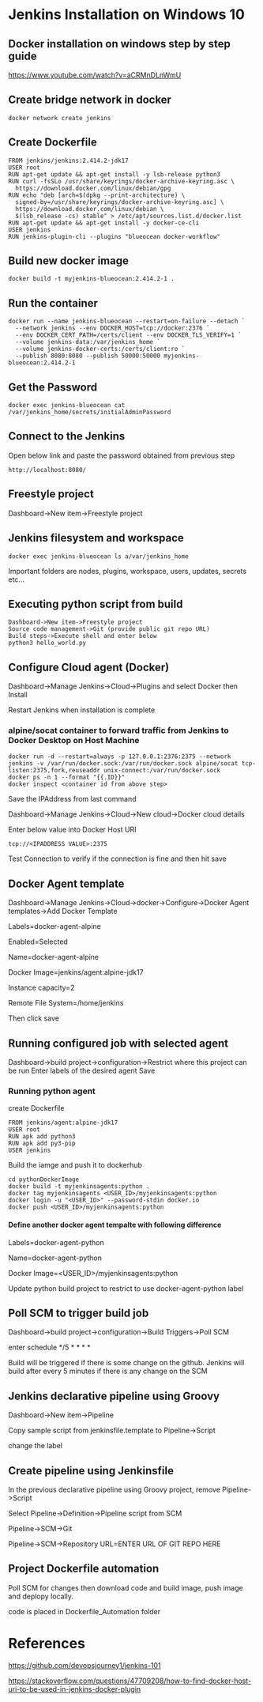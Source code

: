 # Jenkins Installation on Windows 10

## Docker installation on windows step by step guide
https://www.youtube.com/watch?v=aCRMnDLnWmU

## Create bridge network in docker
```
docker network create jenkins
```
## Create Dockerfile

```
FROM jenkins/jenkins:2.414.2-jdk17
USER root
RUN apt-get update && apt-get install -y lsb-release python3
RUN curl -fsSLo /usr/share/keyrings/docker-archive-keyring.asc \
  https://download.docker.com/linux/debian/gpg
RUN echo "deb [arch=$(dpkg --print-architecture) \
  signed-by=/usr/share/keyrings/docker-archive-keyring.asc] \
  https://download.docker.com/linux/debian \
  $(lsb_release -cs) stable" > /etc/apt/sources.list.d/docker.list
RUN apt-get update && apt-get install -y docker-ce-cli
USER jenkins
RUN jenkins-plugin-cli --plugins "blueocean docker-workflow"
```

## Build new docker image

```
docker build -t myjenkins-blueocean:2.414.2-1 .
```

## Run the container

```
docker run --name jenkins-blueocean --restart=on-failure --detach `
  --network jenkins --env DOCKER_HOST=tcp://docker:2376 `
  --env DOCKER_CERT_PATH=/certs/client --env DOCKER_TLS_VERIFY=1 `
  --volume jenkins-data:/var/jenkins_home `
  --volume jenkins-docker-certs:/certs/client:ro `
  --publish 8080:8080 --publish 50000:50000 myjenkins-blueocean:2.414.2-1
```

## Get the Password
```
docker exec jenkins-blueocean cat /var/jenkins_home/secrets/initialAdminPassword
```

## Connect to the Jenkins
Open below link and paste the password obtained from previous step
```
http://localhost:8080/
```

## Freestyle project

Dashboard->New item->Freestyle project

## Jenkins filesystem and workspace

```
docker exec jenkins-blueocean ls a/var/jenkins_home
```
Important folders are nodes, plugins, workspace, users, updates, secrets etc...

## Executing python script from build
```
Dashboard->New item->Freestyle project
Source code management->Git (provide public git repo URL)
Build steps->Execute shell and enter below
python3 hello_world.py
```

## Configure Cloud agent (Docker)

Dashboard->Manage Jenkins->Cloud->Plugins and select Docker then Install

Restart Jenkins when installation is complete

### alpine/socat container to forward traffic from Jenkins to Docker Desktop on Host Machine

```
docker run -d --restart=always -p 127.0.0.1:2376:2375 --network jenkins -v /var/run/docker.sock:/var/run/docker.sock alpine/socat tcp-listen:2375,fork,reuseaddr unix-connect:/var/run/docker.sock
docker ps -n 1 --format "{{.ID}}"
docker inspect <container id from above step> 
```

Save the IPAddress from last command

Dashboard->Manage Jenkins->Cloud->New cloud->Docker cloud details

Enter below value into Docker Host URI
```
tcp://<IPADDRESS VALUE>:2375
```
Test Connection to verify if the connection is fine and then hit save

## Docker Agent template

Dashboard->Manage Jenkins->Cloud->docker->Configure->Docker Agent templates->Add Docker Template

Labels=docker-agent-alpine

Enabled=Selected

Name=docker-agent-alpine

Docker Image=jenkins/agent:alpine-jdk17

Instance capacity=2

Remote File System=/home/jenkins

Then click save

## Running configured job with selected agent
Dashboard->build project->configuration->Restrict where this project can be run
Enter labels of the desired agent
Save

### Running python agent

create Dockerfile
```
FROM jenkins/agent:alpine-jdk17
USER root
RUN apk add python3
RUN apk add py3-pip
USER jenkins
```

Build the iamge and push it to dockerhub
```
cd pythonDockerImage
docker build -t myjenkinsagents:python .
docker tag myjenkinsagents <USER_ID>/myjenkinsagents:python
docker login -u "<USER_ID>" --password-stdin docker.io
docker push <USER_ID>/myjenkinsagents:python
```

#### Define another docker agent tempalte with following difference
Labels=docker-agent-python

Name=docker-agent-python

Docker Image=<USER_ID>/myjenkinsagents:python

Update python build project to restrict to use docker-agent-python label

## Poll SCM to trigger build job
Dashboard->build project->configuration->Build Triggers->Poll SCM

enter schedule */5 * * * *

Build will be triggered if there is some change on the github. Jenkins will build after every 5 minutes if there is any change on the SCM

## Jenkins declarative pipeline using Groovy
Dashboard->New item->Pipeline

Copy sample script from jenkinsfile.template to Pipeline->Script

change the label

## Create pipeline using Jenkinsfile
In the previous declarative pipeline using Groovy project, remove Pipeline->Script

Select Pipeline->Definition->Pipeline script from SCM

Pipeline->SCM->Git

Pipeline->SCM->Repository URL=ENTER URL OF GIT REPO HERE

## Project Dockerfile automation

Poll SCM for changes then download code and build image, push image and deplopy locally.

code is placed in Dockerfile_Automation folder

# References
https://github.com/devopsjourney1/jenkins-101

https://stackoverflow.com/questions/47709208/how-to-find-docker-host-uri-to-be-used-in-jenkins-docker-plugin
